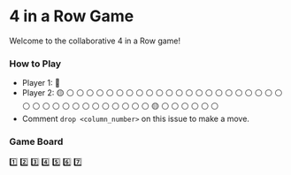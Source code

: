 # 4 in a Row Game

Welcome to the collaborative 4 in a Row game! 

### How to Play
- Player 1: 🔴
- Player 2: 🟡
⚪ ⚪ ⚪ ⚪ ⚪ ⚪ ⚪
⚪ ⚪ ⚪ ⚪ ⚪ ⚪ ⚪
⚪ ⚪ ⚪ ⚪ ⚪ ⚪ ⚪
⚪ ⚪ ⚪ ⚪ ⚪ ⚪ ⚪
⚪ ⚪ ⚪ ⚪ ⚪ ⚪ ⚪
🟡 ⚪ ⚪ ⚪ ⚪ ⚪ ⚪
- Comment `drop <column_number>` on this issue to make a move.

### Game Board
1️⃣ 2️⃣ 3️⃣ 4️⃣ 5️⃣ 6️⃣ 7️⃣  
